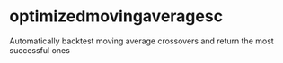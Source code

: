 # optimizedmovingaveragesc
Automatically backtest moving average crossovers and return the most successful ones
